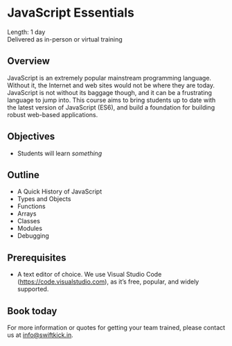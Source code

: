 # JavaScript Essentials

Length: 1 day  
Delivered as in-person or virtual training

## Overview
JavaScript is an extremely popular mainstream programming language.  Without it, the Internet and web sites would not be where they are today.  JavaScript is not without its baggage though, and it can be a frustrating language to jump into.  This course aims to bring students up to date with the latest version of JavaScript (ES6), and build a foundation for building robust web-based applications. 

## Objectives
 * Students will learn *something*
 
## Outline
* A Quick History of JavaScript
* Types and Objects
* Functions
* Arrays
* Classes
* Modules
* Debugging

## Prerequisites 
* A text editor of choice. We use Visual Studio Code (https://code.visualstudio.com), as it’s free, popular, and widely supported.

## Book today
For more information or quotes for getting your team trained, please contact us at info@swiftkick.in.
